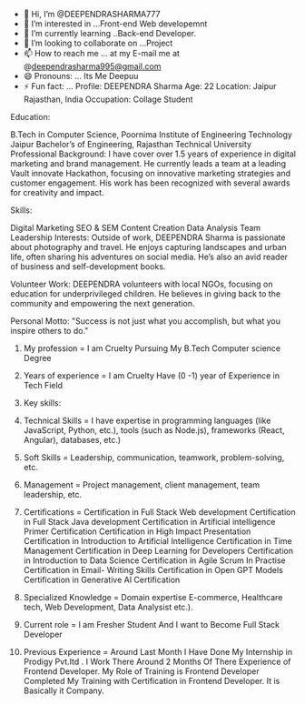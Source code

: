 - 👋 Hi, I’m @DEEPENDRASHARMA777
- 👀 I’m interested in ...Front-end Web developemnt
- 🌱 I’m currently learning ..Back-end Developer.
- 💞️ I’m looking to collaborate on ...Project 
- 📫 How to reach me ... at my E-mail me at @deependrasharma995@gmail.com
- 😄 Pronouns: ... Its Me Deepuu
- ⚡ Fun fact: ... Profile: DEEPENDRA Sharma
Age: 22
Location: Jaipur Rajasthan, India
Occupation: Collage Student

Education:

B.Tech in Computer Science, Poornima Institute of Engineering Technology Jaipur
Bachelor’s of Engineering, Rajasthan Technical University
Professional Background:  I have cover over 1.5 years of experience in digital marketing and brand management. He currently leads a team at a leading Vault innovate Hackathon, focusing on innovative marketing strategies and customer engagement. His work has been recognized with several awards for creativity and impact.

Skills:

Digital Marketing
SEO & SEM
Content Creation
Data Analysis
Team Leadership
Interests:
Outside of work, DEEPENDRA Sharma is passionate about photography and travel. He enjoys capturing landscapes and urban life, often sharing his adventures on social media. He’s also an avid reader of business and self-development books.

Volunteer Work:
DEEPENDRA volunteers with local NGOs, focusing on education for underprivileged children. He believes in giving back to the community and empowering the next generation.

Personal Motto:
"Success is not just what you accomplish, but what you inspire others to do."




1. My profession = I am Cruelty Pursuing My B.Tech Computer science Degree 

2. Years of experience = I am Cruelty Have (0 -1) year of Experience in Tech Field

3. Key skills:  
1. Technical Skills =  I have expertise in programming languages (like JavaScript, Python, etc.), tools (such as  Node.js), frameworks (React, Angular), databases, etc.)
2. Soft Skills = Leadership, communication, teamwork, problem-solving, etc.
3. Management = Project management, client management, team leadership, etc.
4. Certifications = Certification in Full Stack Web development 
                               Certification in Full Stack Java development 
                               Certification in Artificial intelligence Primer Certification
                               Certification in High Impact Presentation
                               Certification in Introduction to Artificial Intelligence
                               Certification in Time Management
                               Certification in Deep Learning for Developers
                               Certification in Introduction to Data Science
                               Certification in Agile Scrum In Practise
                               Certification in Email- Writing Skills
                               Certification in Open GPT Models
                               Certification in Generative AI Certification 
5. Specialized Knowledge = Domain expertise  E-commerce, Healthcare tech, Web Development, Data Analysist etc.).

5. Current role = I am Fresher Student And I want to Become Full Stack Developer 

6. Previous Experience = Around Last Month I Have Done My Internship in Prodigy Pvt.Itd  . I Work There Around 2 Months Of There Experience of Frontend Developer.  My Role of Training is Frontend Developer Completed My Training with Certification in Frontend Developer. It  is Basically it Company. 

<!---
DEEPENDRASHARMA777/DEEPENDRASHARMA777 is a ✨ special ✨ repository because its `README.md` (this file) appears on your GitHub profile.
You can click the Preview link to take a look at your changes.
--->
